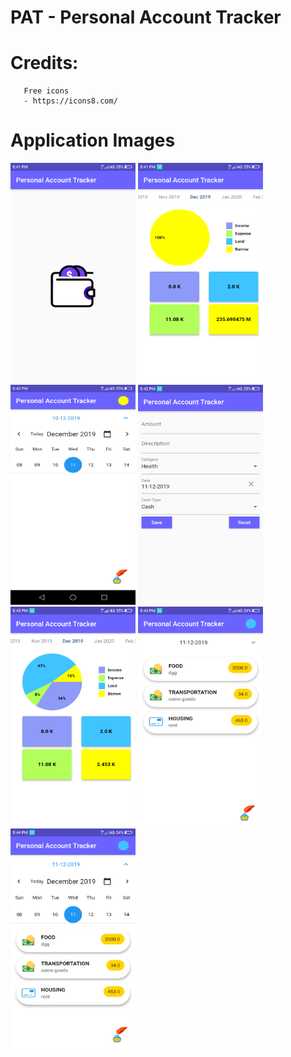 # PAT - Personal Account Tracker

# Credits:
       Free icons
       - https://icons8.com/
       
# Application Images

<img src="screens/index.png" height="352" width="200"> <span/><img src="screens/page_1.png" height="352" width="200"> <span/><img src="screens/page_2.png" height="352" width="200"> <span/> <img src="screens/page_3.png" height="352" width="200"> <br/>
<img src="screens/page_4.png" height="352" width="200"> <span/> <img src="screens/page_5.png" height="352" width="200"> <span/>
<img src="screens/page_6.png" height="352" width="200">
  
